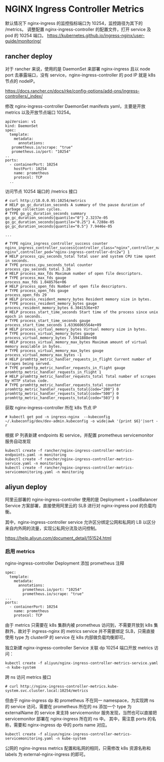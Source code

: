 # NGINX Ingress Controller Metrics
默认情况下 nginx-ingress 的监控指标端口为 10254，监控路径为其下的 /metrics。
调整配置 nginx-ingress-controller 的配置文件，打开 service 及 pod 的 10254 端口。
https://kubernetes.github.io/ingress-nginx/user-guide/monitoring/

## rancher deploy
对于 rancher 来说，使用的是 DaemonSet 来部署 nginx-ingress 且以  node port 去暴露端口，没有 service，nginx-ingress-controller 的 pod IP 就是 k8s 节点的 nodeIP。

https://docs.rancher.cn/docs/rke/config-options/add-ons/ingress-controllers/_index/

修改 nginx-ingress-controller DaemonSet manifests yaml，主要是开放 metrics 以及开放节点端口 10254。
```
apiVersion: v1
kind: DaemonSet
spec:
  template:
    metadata:
      annotations:
   prometheus.io/scrape: "true"
   prometheus.io/port: "10254"
..
ports:
  - containerPort: 10254
    hostPort: 10254
    name: prometheus
    protocol: TCP
  ..
```
访问节点 10254 端口的 /metrics 接口
```
# curl http://10.0.0.95:10254/metrics
# HELP go_gc_duration_seconds A summary of the pause duration of garbage collection cycles.
# TYPE go_gc_duration_seconds summary
go_gc_duration_seconds{quantile="0"} 2.3237e-05
go_gc_duration_seconds{quantile="0.25"} 4.7288e-05
go_gc_duration_seconds{quantile="0.5"} 7.9446e-05

...

# TYPE nginx_ingress_controller_success counter
nginx_ingress_controller_success{controller_class="nginx",controller_namespace="ingress-nginx",controller_pod="nginx-ingress-controller-drc2w"} 1
# HELP process_cpu_seconds_total Total user and system CPU time spent in seconds.
# TYPE process_cpu_seconds_total counter
process_cpu_seconds_total 3.26
# HELP process_max_fds Maximum number of open file descriptors.
# TYPE process_max_fds gauge
process_max_fds 1.048576e+06
# HELP process_open_fds Number of open file descriptors.
# TYPE process_open_fds gauge
process_open_fds 29
# HELP process_resident_memory_bytes Resident memory size in bytes.
# TYPE process_resident_memory_bytes gauge
process_resident_memory_bytes 6.3041536e+07
# HELP process_start_time_seconds Start time of the process since unix epoch in seconds.
# TYPE process_start_time_seconds gauge
process_start_time_seconds 1.63366065564e+09
# HELP process_virtual_memory_bytes Virtual memory size in bytes.
# TYPE process_virtual_memory_bytes gauge
process_virtual_memory_bytes 7.5941888e+08
# HELP process_virtual_memory_max_bytes Maximum amount of virtual memory available in bytes.
# TYPE process_virtual_memory_max_bytes gauge
process_virtual_memory_max_bytes -1
# HELP promhttp_metric_handler_requests_in_flight Current number of scrapes being served.
# TYPE promhttp_metric_handler_requests_in_flight gauge
promhttp_metric_handler_requests_in_flight 1
# HELP promhttp_metric_handler_requests_total Total number of scrapes by HTTP status code.
# TYPE promhttp_metric_handler_requests_total counter
promhttp_metric_handler_requests_total{code="200"} 0
promhttp_metric_handler_requests_total{code="500"} 0
promhttp_metric_handler_requests_total{code="503"} 0
```
获取 nginx-ingress-controller 所在 k8s 节点 IP
```
# kubectl get pod -n ingress-nginx  --kubeconfig ~/.kubeconfig/dev/dev-admin.kubeconfig -o wide|awk '{print $6}'|sort -r
```
根据 IP 列表新建 endpoints 和 service，并配置 prometheus servicemonitor 服务自动发现
```
kubectl create -f rancher/nginx-ingress-controller-metrics-endpoints.yaml -n monitoring
kubectl create -f rancher/nginx-ingress-controller-metrics-service.yaml -n monitoring
kubectl create -f rancher/nginx-ingress-controller-metrics-servicemonitoring.yaml -n monitoring
```

## aliyun deploy
阿里云部署的 nginx-ingress-controller 使用的是 Deployment + LoadBalancer Service 方案部署，直接使用阿里云的 SLB 进行对 nginx-ingress pod 的负载均衡。

其中，nginx-ingress-controller service 允许区分绑定公网和私网的 LB 以区分来自内外网的流量，实现公私网分流及访问控制。

https://help.aliyun.com/document_detail/151524.html

### 启用 metrics
nginx-ingress-controller Deployment 添加 prometheus 注释
```
spec:
  template:
    metadata:
      annotations:
        prometheus.io/port: "10254"
        prometheus.io/scrape: "true"
...
ports:
  - containerPort: 10254
    name: prometheus
    protocol: TCP
```
由于 metrics 只需要在 k8s 集群内被 prometheus 访问到，不需要开放到 k8s 集群外，故对于 ingress-nginx 的 metrics service 并不需要绑定 SLB，只需直接使用 type 为 clusterIP 的 service 在 k8s 内部做负载均衡即可。

独立新建 nginx-ingress-controller Service 关联 dp 10254 端口开放 metrics 访问：
```
kubectl create -f aliyun/nginx-ingress-controller-metrics-service.yaml -n kube-system
```
跨 ns 访问 metrics 接口
```
# curl http://nginx-ingress-controller-metrics.kube-system.svc.cluster.local:10254/metrics
```
但由于 nginx-ingress dp 和 prometheus 不在同一 namespace，为实现跨 ns 的 service 访问，需要在 prometheus 所在的 ns 添加一个 type 为 externalName 的 service 来支持 servicemonitor 服务发现，当然也可以直接把 servicemonitor 部署在 nginx-ingress 所在的 ns 中。 
其中，需注意 ports 的名称，需要和 nginx-ingress dp 中的 ports name 对应。
```
kubectl create -f aliyun/nginx-ingress-controller-metrics-servicemonitoring.yaml -n kube-system
```
公网的 nginx-ingress metrics 配置和私网的相同，只需修改 k8s 资源名称和 labels 为 external-nginx-ingress 的即可。